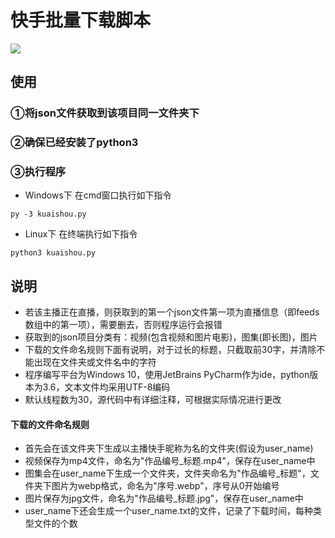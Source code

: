 快手批量下载脚本
===========

![](https://raw.githubusercontent.com/muyangren907/Kwai_download_script/master/screenshots/1.png)

## 使用

### ①将json文件获取到该项目同一文件夹下
### ②确保已经安装了python3
### ③执行程序
- Windows下
在cmd窗口执行如下指令
```
py -3 kuaishou.py
```
- Linux下
在终端执行如下指令
```
python3 kuaishou.py
```

## 说明
-	若该主播正在直播，则获取到的第一个json文件第一项为直播信息（即feeds数组中的第一项），需要删去，否则程序运行会报错
- 获取到的json项目分类有：视频(包含视频和图片电影)，图集(即长图)，图片
- 下载的文件命名规则下面有说明，对于过长的标题，只截取前30字，并清除不能出现在文件夹或文件名中的字符
- 程序编写平台为Windows 10，使用JetBrains PyCharm作为ide，python版本为3.6，文本文件均采用UTF-8编码
- 默认线程数为30，源代码中有详细注释，可根据实际情况进行更改

#### 下载的文件命名规则
- 首先会在该文件夹下生成以主播快手昵称为名的文件夹(假设为user_name)
-	视频保存为mp4文件，命名为"作品编号_标题.mp4"，保存在user_name中
- 图集会在user_name下生成一个文件夹，文件夹命名为"作品编号_标题"，文件夹下图片为webp格式，命名为"序号.webp"，序号从0开始编号
- 图片保存为jpg文件，命名为"作品编号_标题.jpg"，保存在user_name中
- user_name下还会生成一个user_name.txt的文件，记录了下载时间，每种类型文件的个数
